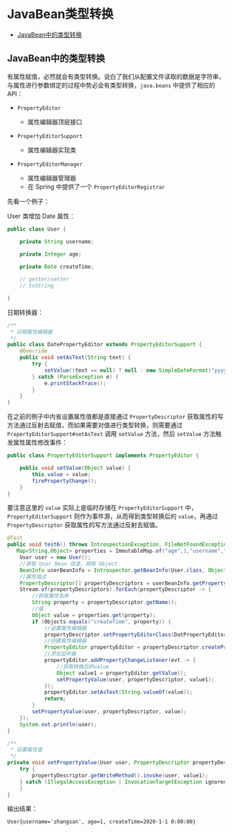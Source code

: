 # JavaBean类型转换

- [JavaBean中的类型转换](#JavaBean中的类型转换)



## JavaBean中的类型转换

有属性赋值，必然就会有类型转换。说白了我们从配置文件读取的数据是字符串，与属性进行参数绑定的过程中势必会有类型转换，`java.beans` 中提供了相应的 API：

- ```
  PropertyEditor
  ```

  - 属性编辑器顶层接口

- ```
  PropertyEditorSupport
  ```

  - 属性编辑器实现类

- ```
  PropertyEditorManager
  ```

  - 属性编辑器管理器
  - 在 Spring 中提供了一个 `PropertyEditorRegistrar`

先看一个例子：

User 类增加 Date 属性：

```java
public class User {

    private String username;

    private Integer age;
  
    private Date createTime;

    // getter/setter
    // toString

}
```

日期转换器：

```java
/**
 * 日期属性编辑器
 */
public class DatePropertyEditor extends PropertyEditorSupport {
    @Override
    public void setAsText(String text) {
        try {
            setValue((text == null) ? null : new SimpleDateFormat("yyyy-MM-dd").parse(text));
        } catch (ParseException e) {
            e.printStackTrace();
        }
    }
}
```

在之前的例子中内省设置属性值都是直接通过 `PropertyDescriptor` 获取属性的写方法通过反射去赋值，而如果需要对值进行类型转换，则需要通过 `PropertyEditorSupport#setAsText` 调用 `setValue` 方法，然后 `setValue` 方法触发属性属性修改事件：

```java
public class PropertyEditorSupport implements PropertyEditor {

    public void setValue(Object value) {
        this.value = value;
        firePropertyChange();
    }
}
```

要注意这里的 `value` 实际上是临时存储在 `PropertyEditorSupport` 中，`PropertyEditorSupport` 则作为事件源，从而得到类型转换后的 `value`，再通过 `PropertyDescriptor` 获取属性的写方法通过反射去赋值。

```java
@Test
public void test6() throws IntrospectionException, FileNotFoundException {
   Map<String,Object> properties = ImmutableMap.of("age",1,"username","zhangsan","createTime","2020-01-01");
    User user = new User();
    //获取 User Bean 信息，排除 Object
    BeanInfo userBeanInfo = Introspector.getBeanInfo(User.class, Object.class);
    //属性描述
    PropertyDescriptor[] propertyDescriptors = userBeanInfo.getPropertyDescriptors();
    Stream.of(propertyDescriptors).forEach(propertyDescriptor -> {
        //获取属性名称
        String property = propertyDescriptor.getName();
        //值
        Object value = properties.get(property);
        if (Objects.equals("createTime", property)) {
            //设置属性编辑器
            propertyDescriptor.setPropertyEditorClass(DatPropertyEditor.class);
            //创建属性编辑器
            PropertyEditor propertyEditor = propertyDescriptor.createPropertyEditor(user);
            //添加监听器
            propertyEditor.addPropertyChangeListener(evt -> {
                //获取转换后的value
                Object value1 = propertyEditor.getValue();
                setPropertyValue(user, propertyDescriptor, value1);
            });
            propertyEditor.setAsText(String.valueOf(value));
            return;
        }
        setPropertyValue(user, propertyDescriptor, value);
    });
    System.out.println(user);
}

/**
 * 设置属性值
 */
private void setPropertyValue(User user, PropertyDescriptor propertyDescriptor, Object value1) {
    try {
        propertyDescriptor.getWriteMethod().invoke(user, value1);
    } catch (IllegalAccessException | InvocationTargetException ignored) {
    }
}
```

输出结果：

```
User{username='zhangsan', age=1, createTime=2020-1-1 0:00:00}
```